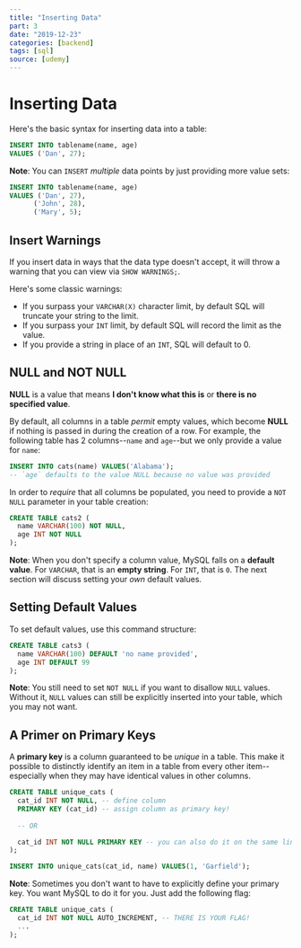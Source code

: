 ```yaml
---
title: "Inserting Data"
part: 3
date: "2019-12-23"
categories: [backend]
tags: [sql]
source: [udemy]
---
```


# Inserting Data

Here's the basic syntax for inserting data into a table:

```sql
INSERT INTO tablename(name, age)
VALUES ('Dan', 27);
```

**Note**: You can `INSERT` *multiple* data points by just providing more value sets:

```sql
INSERT INTO tablename(name, age)
VALUES ('Dan', 27),
      ('John', 28),
      ('Mary', 5);
```

## Insert Warnings

If you insert data in ways that the data type doesn't accept, it will throw a warning that you can view via `SHOW WARNINGS;`.

Here's some classic warnings:

- If you surpass your `VARCHAR(X)` character limit, by default SQL will truncate your string to the limit.
- If you surpass your `INT` limit, by default SQL will record the limit as the value.
- If you provide a string in place of an `INT`, SQL will default to 0.

## NULL and NOT NULL

**NULL** is a value that means **I don't know what this is** or **there is no specified value**.

By default, all columns in a table *permit* empty values, which become **NULL** if nothing is passed in during the creation of a row. For example, the following table has 2 columns--`name` and `age`--but we only provide a value for `name`:

```sql
INSERT INTO cats(name) VALUES('Alabama');
-- `age` defaults to the value NULL because no value was provided
```

In order to *require* that all columns be populated, you need to provide a `NOT NULL` parameter in your table creation:

```sql
CREATE TABLE cats2 (
  name VARCHAR(100) NOT NULL,
  age INT NOT NULL
);
```

**Note**: When you don't specify a column value, MySQL falls on a **default value**. For `VARCHAR`, that is an **empty string**. For `INT`, that is `0`. The next section will discuss setting your *own* default values.

## Setting Default Values

To set default values, use this command structure:

```sql
CREATE TABLE cats3 (
  name VARCHAR(100) DEFAULT 'no name provided',
  age INT DEFAULT 99
);
```

**Note**: You still need to set `NOT NULL` if you want to disallow `NULL` values. Without it, `NULL` values can still be explicitly inserted into your table, which you may not want.

## A Primer on Primary Keys

A **primary key** is a column guaranteed to be *unique* in a table. This make it possible to distinctly identify an item in a table from every other item--especially when they may have identical values in other columns.

```sql
CREATE TABLE unique_cats (
  cat_id INT NOT NULL, -- define column
  PRIMARY KEY (cat_id) -- assign column as primary key!
  
  -- OR

  cat_id INT NOT NULL PRIMARY KEY -- you can also do it on the same line
);

INSERT INTO unique_cats(cat_id, name) VALUES(1, 'Garfield');
```

**Note**: Sometimes you don't want to have to explicitly define your primary key. You want MySQL to do it for you. Just add the following flag:

```sql
CREATE TABLE unique_cats (
  cat_id INT NOT NULL AUTO_INCREMENT, -- THERE IS YOUR FLAG!
  ...
);
```
